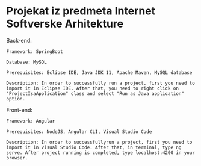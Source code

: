 # Projekat iz predmeta Internet Softverske Arhitekture

Back-end:

    Framework: SpringBoot
    
    Database: MySQL
    
    Prerequisites: Eclipse IDE, Java JDK 11, Apache Maven, MySQL database 
    
    Description: In order to successfully run a project, first you need to import it in Eclipse IDE. After that, you need to right click on "ProjectIsaApplication" class and select "Run as Java application" option.
 
Front-end:

    Framework: Angular
    
    Prerequisites: NodeJS, Angular CLI, Visual Studio Code
    
    Description: In order to successfullyrun a project, first you need to import it in Visual Studio Code. After that, in terminal, type ng serve. After project running is completed, type localhost:4200 in your browser. 

